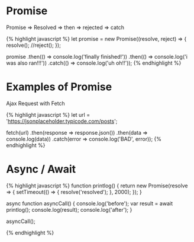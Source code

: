 

# Promise 
Promise
   => Resolved => then
   => rejected => catch

{% highlight javascript %}
let promise = new Promise((resolve, reject) => {
    resolve();
    //reject();
});

promise
    .then(() => console.log('finally finished!'))
    .then(() => console.log('i was also ran!!!'))
    .catch(() => console.log('uh oh!!'));
{% endhighlight %}


# Examples of Promise
Ajax Request with Fetch

{% highlight javascript %}
let url = 'https://jsonplaceholder.typicode.com/posts';

fetch(url)
    .then(response => response.json())
    .then(data => console.log(data))
    .catch(error => console.log('BAD', error));
{% endhighlight %}


# Async / Await
{% highlight javascript %}
function printlog() {
    return new Promise(resolve => {
        setTimeout(() => {
        resolve('resolved');
        }, 2000);
    });
}

async function asyncCall() {
  console.log('before');
  var result = await printlog();
  console.log(result);
  console.log('after');
}

asyncCall();

{% endhighlight %}